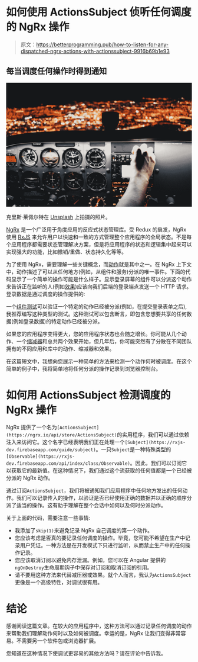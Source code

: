 # 如何使用 ActionsSubject 侦听任何调度的 NgRx 操作

> 原文：<https://betterprogramming.pub/how-to-listen-for-any-dispatched-ngrx-actions-with-actionssubject-9916b69b1e93>

## 每当调度任何操作时得到通知

![](img/7d8ed7c355fe802e7f279a7703f6eeeb.png)

克里斯·莱佩尔特在 [Unsplash](https://unsplash.com?utm_source=medium&utm_medium=referral) 上拍摄的照片。

[NgRx](https://ngrx.io) 是一个广泛用于角度应用的反应式状态管理库。受 Redux 的启发，NgRx 使用 [RxJS](https://rxjs-dev.firebaseapp.com) 来允许用户以快速和一致的方式管理整个应用程序的全局状态。不是每个应用程序都需要状态管理解决方案，但是将应用程序的状态和逻辑集中起来可以实现强大的功能，比如撤销/重做、状态持久化等等。

为了使用 NgRx，需要理解一些关键概念，而[动作](https://ngrx.io/guide/store/actions)就是其中之一。在 NgRx 上下文中，动作描述了可以从任何地方(例如，从组件和服务)分派的唯一事件。下面的代码显示了一个简单的操作可能是什么样子。显示登录屏幕的组件可以分派这个动作来告诉正在监听的人(例如[效果](https://ngrx.io/guide/effects))应该向我们后端的登录端点发送一个 HTTP 请求。登录数据是通过调度的操作提供的:

一个[组件测试](https://medium.com/better-programming/how-to-write-better-ui-component-tests-with-testing-library-e80bc489051c)可以验证一个特定的动作已经被分派(例如，在提交登录表单之后),我推荐编写这种类型的测试。这种测试可以包含断言，即包含您想要共享的任何数据(例如登录数据)的特定动作已经被分派。

如果您的应用程序变得更大，您的应用程序状态也会随之增长。你可能从几个动作、一个[缩减器](https://ngrx.io/guide/store/reducers)和总共两个效果开始，但几年后，你可能突然有了分散在不同团队拥有的不同应用和库中的动作、缩减器和效果。

在这篇短文中，我想向您展示一种简单的方法来检测一个动作何时被调度。在这个简单的例子中，我将简单地将任何分派的操作记录到浏览器控制台。

# 如何用 ActionsSubject 检测调度的 NgRx 操作

NgRx 提供了一个名为`[ActionsSubject](https://ngrx.io/api/store/ActionsSubject)`的实用程序，我们可以通过依赖注入来访问它。这个名字已经表明我们正在处理一个`[Subject](https://rxjs-dev.firebaseapp.com/guide/subject)`。一只`Subject`是一种特殊类型的`[Observable](https://rxjs-dev.firebaseapp.com/api/index/class/Observable)`。因此，我们可以订阅它以获取它的最新值。在这种情况下，我们通过这个流获取的任何值都是一个已经被分派的 NgRx 动作。

通过订阅`ActionsSubject`，我们将被通知我们应用程序中任何地方发出的任何动作。我们可以记录传入的操作，以验证是否已经使用正确的数据并以正确的顺序分派了适当的操作。这有助于理解在整个会话中如何以及何时分派动作。

关于上面的代码，需要注意一些事情:

*   我添加了`skip(1)`来避免记录 NgRx 自己调度的第一个动作。
*   您应该考虑是否真的要记录任何调度的操作。毕竟，您可能不希望在生产中记录用户凭证。一种方法是在开发模式下只进行监听，从而禁止生产中的任何操作记录。
*   您应该取消订阅以避免内存泄漏。例如，您可以在 Angular 提供的`ngOnDestroy`生命周期钩子中保存对订阅和取消订阅的引用。
*   请不要用这种方法来代替减压器或效果。就个人而言，我认为`ActionsSubject`更像是一个高级特性，对调试很有用。

# 结论

感谢阅读这篇文章。在较大的应用程序中，这种方法可以通过记录任何调度的动作来帮助我们理解动作何时以及如何被调度。幸运的是，NgRx 让我们变得非常容易。不需要另一个软件包或浏览器扩展。

您知道在这种情况下使调试更容易的其他方法吗？请在评论中告诉我。